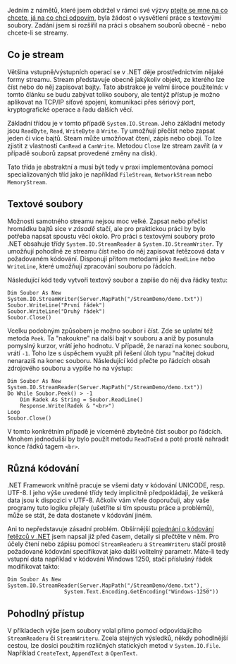 <!-- dcterms:identifier = aspnetcz#19 -->
<!-- dcterms:title = Práce s obsahem souborů v .NET -->
<!-- dcterms:abstract = Jedním z námětů, které jsem obdržel v rámci své minulé výzvy, byla žádost o vysvětlení práce s textovými soubory. Zadání jsem si rozšířil na práci s obsahem souborů obecně - nebo chcete-li se streamy. -->
<!-- np9:categoryId = 1 -->
<!-- x4w:category = Programování -->
<!-- np9:authorId = 1 -->
<!-- np9:authorEmail = michal.valasek@altairis.cz -->
<!-- dcterms:creator = Michal Altair Valášek -->
<!-- dcterms:created = 2005-01-28T00:39:37.31+01:00 -->
<!-- dcterms:dateAccepted = 2005-01-28T00:39:37.31+01:00 -->

Jedním z námětů, které jsem obdržel v rámci své výzvy [ptejte se mne na co chcete, já na co chci odpovím](/entry/article-20050125.aspx), byla žádost o vysvětlení práce s textovými soubory. Zadání jsem si rozšířil na práci s obsahem souborů obecně - nebo chcete-li se streamy.

## Co je stream

Většina vstupně/výstupních operací se v .NET děje prostřednictvím nějaké formy streamu. Stream představuje obecně jakýkoliv objekt, ze kterého lze číst nebo do něj zapisovat bajty. Tato abstrakce je velmi široce použitelná: v tomto článku se budu zabývat toliko soubory, ale tentýž přístup je možno aplikovat na TCP/IP síťové spojení, komunikaci přes sériový port, kryptografické operace a řadu dalších věcí.

Základní třídou je v tomto případě `System.IO.Stream`. Jeho základní metody jsou `ReadByte`, `Read`, `WriteByte` a `Write`. Ty umožňují přečíst nebo zapsat jeden či více bajtů. Steam může umožňovat čtení, zápis nebo obojí. To lze zjistit z vlastností `CanRead` a `CanWrite`. Metodou `Close` lze stream zavřít (a v případě souborů zapsat provedené změny na disk).

Tato třída je abstraktní a musí být tedy v praxi implementována pomocí specializovaných tříd jako je například `FileStream`, `NetworkStream` nebo `MemoryStream`.

## Textové soubory

Možnosti samotného streamu nejsou moc velké. Zapsat nebo přečíst hromádku bajtů sice *v zásadě* stačí, ale pro praktickou práci by bylo potřeba napsat spoustu věcí okolo. Pro práci s textovými soubory proto .NET obsahuje třídy `System.IO.StreamReader` a `System.IO.StreamWriter`. Ty umožňují pohodlně ze streamu číst nebo do něj zapisovat řetězcová data v požadovaném kódování. Disponují přitom metodami jako `ReadLine` nebo `WriteLine`, které umožňují zpracování souboru po řádcích.

Následující kód tedy vytvoří textový soubor a zapíše do něj dva řádky textu:

    Dim Soubor As New System.IO.StreamWriter(Server.MapPath("/StreamDemo/demo.txt"))
    Soubor.WriteLine("První řádek")
    Soubor.WriteLine("Druhý řádek")
    Soubor.Close()

Vcelku podobným způsobem je možno soubor i číst. Zde se uplatní též metoda `Peek`. Ta "nakoukne" na další bajt v souboru a aniž by posunula pomyslný kurzor, vrátí jeho hodnotu. V případě, že narazí na konec souboru, vrátí `-1`. Toho lze s úspěchem využít při řešení úloh typu "načítej dokud nenarazíš na konec souboru. Následující kód přečte po řádcích obsah zdrojového souboru a vypíše ho na výstup:

    Dim Soubor As New System.IO.StreamReader(Server.MapPath("/StreamDemo/demo.txt"))
    Do While Soubor.Peek() > -1
        Dim Radek As String = Soubor.ReadLine()
        Response.Write(Radek & "<br>")
    Loop
    Soubor.Close()

V tomto konkrétním případě je víceméně zbytečné číst soubor po řádcích. Mnohem jednodušší by bylo použít metodu `ReadToEnd` a poté prostě nahradit konce řádků tagem `<br>`.

## Různá kódování

.NET Framework vnitřně pracuje se všemi daty v kódování UNICODE, resp. UTF-8. I jeho výše uvedené třídy tedy implicitně předpokládají, že veškerá data jsou k dispozici v UTF-8. Ačkoliv vám vřele doporučuji, aby vaše programy tuto logiku přejaly (ušetříte si tím spoustu práce a problémů), může se stát, že data dostanete v kódování jiném. 

Ani to nepředstavuje zásadní problém. Obšírnější [pojednání o kódování řetězců v .NET](http://archive.aspnetwork.cz/art/clanek.asp?id=212) jsem napsal již před časem, detaily si přečtěte v něm. Pro účely čtení nebo zápisu pomocí `StreamReaderu` a `StreamWriteru` stačí prostě požadované kódování specifikovat jako další volitelný parametr. Máte-li tedy vstupní data například v kódování Windows 1250, stačí příslušný řádek modifikovat takto:

    Dim Soubor As New System.IO.StreamReader(Server.MapPath("/StreamDemo/demo.txt"), _
                      System.Text.Encoding.GetEncoding("Windows-1250"))

## Pohodlný přístup

V příkladech výše jsem soubory volal přímo pomocí odpovídajícího `StreamReaderu` či `StreamWriteru`. Zcela stejných výsledků, někdy pohodlnější cestou, lze dosíci použitím rozličných statických metod v `System.IO.File`. Například `CreateText`, `AppendText` a `OpenText`.